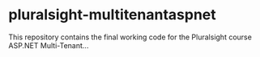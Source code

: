 # pluralsight-multitenantaspnet
This repository contains the final working code for the Pluralsight course ASP.NET Multi-Tenant...

